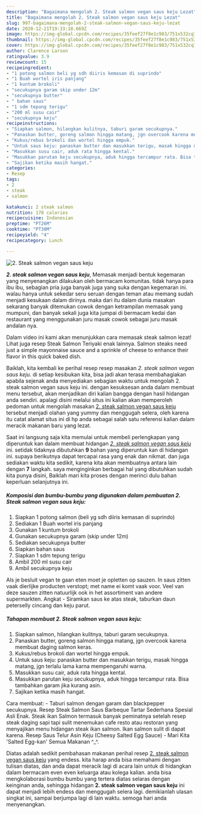 ```yaml
---
description: "Bagaimana mengolah 2. Steak salmon vegan saus keju Lezat"
title: "Bagaimana mengolah 2. Steak salmon vegan saus keju Lezat"
slug: 997-bagaimana-mengolah-2-steak-salmon-vegan-saus-keju-lezat
date: 2020-12-21T19:33:18.669Z
image: https://img-global.cpcdn.com/recipes/35feef27f8e1c983/751x532cq70/2-steak-salmon-vegan-saus-keju-foto-resep-utama.jpg
thumbnail: https://img-global.cpcdn.com/recipes/35feef27f8e1c983/751x532cq70/2-steak-salmon-vegan-saus-keju-foto-resep-utama.jpg
cover: https://img-global.cpcdn.com/recipes/35feef27f8e1c983/751x532cq70/2-steak-salmon-vegan-saus-keju-foto-resep-utama.jpg
author: Clarence Larson
ratingvalue: 3.9
reviewcount: 15
recipeingredient:
- "1 potong salmon beli yg sdh diiris kemasan di suprindo"
- "1 Buah wortel iris panjang"
- "1 kuntum brokoli"
- "secukupnya garam skip under 12m"
- "secukupnya butter"
- " bahan saus"
- "1 sdm tepung terigu"
- "200 ml susu cair"
- "secukupnya keju"
recipeinstructions:
- "Siapkan salmon, hilangkan kulitnya, taburi garam secukupnya."
- "Panaskan butter, goreng salmon hingga matang, jgn overcook karena membuat daging salmon keras."
- "Kukus/rebus brokoli dan wortel hingga empuk."
- "Untuk saus keju: panaskan butter dan masukkan terigu, masak hingga matang, jgn terlalu lama karna mempengaruhi warna."
- "Masukkan susu cair, aduk rata hingga kental."
- "Masukkan parutan keju secukupnya, aduk hingga tercampur rata. Bisa tambahkan garam jika kurang asin."
- "Sajikan ketika masih hangat."
categories:
- Resep
tags:
- 2
- steak
- salmon

katakunci: 2 steak salmon 
nutrition: 178 calories
recipecuisine: Indonesian
preptime: "PT26M"
cooktime: "PT30M"
recipeyield: "4"
recipecategory: Lunch

---
```



![2. Steak salmon vegan saus keju](https://img-global.cpcdn.com/recipes/35feef27f8e1c983/751x532cq70/2-steak-salmon-vegan-saus-keju-foto-resep-utama.jpg)

<b><i>2. steak salmon vegan saus keju</i></b>, Memasak menjadi bentuk kegemaran yang menyenangkan dilakukan oleh bermacam komunitas. tidak hanya para ibu ibu, sebagian pria juga banyak juga yang suka dengan kegemaran ini. walau hanya untuk sekedar seru seruan dengan teman atau memang sudah menjadi kesukaan dalam dirinya. maka dari itu dalam dunia masakan sekarang banyak ditemukan cowok dengan ketrampilan memasak yang mumpuni, dan banyak sekali juga kita jumpai di bermacam kedai dan restaurant yang menggunakan juru masak cowok sebagai juru masak andalan nya.

Dalam video ini kami akan menunjukkan cara memasak steak salmon lezat! Lihat juga resep Steak Salmon Teriyaki enak lainnya. Salmon steaks need just a simple mayonnaise sauce and a sprinkle of cheese to enhance their flavor in this quick baked dish.

Baiklah, kita kembali ke perihal resep resep masakan <i>2. steak salmon vegan saus keju</i>. di setiap kesibukan kita, bisa jadi akan terasa membahagiakan apabila sejenak anda menyediakan sebagian waktu untuk mengolah 2. steak salmon vegan saus keju ini. dengan kesuksesan anda dalam membuat menu tersebut, akan menjadikan diri kalian bangga dengan hasil hidangan anda sendiri. apalagi disini melalui situs ini kalian akan memperoleh pedoman untuk mengolah masakan <u>2. steak salmon vegan saus keju</u> tersebut menjadi olahan yang yummy dan menggugah selera, oleh karena itu catat alamat situs ini di hp anda sebagai salah satu referensi kalian dalam meracik makanan baru yang lezat.


Saat ini langsung saja kita memulai untuk membeli perlengkapan yang diperuntuk kan dalam membuat hidangan <u><i>2. steak salmon vegan saus keju</i></u> ini. setidak tidaknya dibutuhkan <b>9</b> bahan yang diperuntuk kan di hidangan ini. supaya berikutnya dapat tercapai rasa yang enak dan nikmat. dan juga sediakan waktu kita sedikit, karena kita akan membuatnya antara lain dengan <b>7</b> langkah. saya menginginkan berbagai hal yang dibutuhkan sudah kita punya disini, Baiklah mari kita proses dengan merinci dulu bahan keperluan selanjutnya ini.

<!--inarticleads1-->

##### Komposisi dan bumbu-bumbu yang digunakan dalam pembuatan 2. Steak salmon vegan saus keju:

1. Siapkan 1 potong salmon (beli yg sdh diiris kemasan di suprindo)
1. Sediakan 1 Buah wortel iris panjang
1. Gunakan 1 kuntum brokoli
1. Gunakan secukupnya garam (skip under 12m)
1. Sediakan secukupnya butter
1. Siapkan  bahan saus
1. Siapkan 1 sdm tepung terigu
1. Ambil 200 ml susu cair
1. Ambil secukupnya keju


Als je besluit vegan te gaan eten moet je opletten op sauzen. In saus zitten vaak dierlijke producten verstopt; met name ei komt vaak voor. Veel van deze sauzen zitten natuurlijk ook in het assortiment van andere supermarkten. Angkat - Siramkan saus ke atas steak, taburkan daun peterselly cincang dan keju parut. 

<!--inarticleads2-->

##### Tahapan membuat 2. Steak salmon vegan saus keju:

1. Siapkan salmon, hilangkan kulitnya, taburi garam secukupnya.
1. Panaskan butter, goreng salmon hingga matang, jgn overcook karena membuat daging salmon keras.
1. Kukus/rebus brokoli dan wortel hingga empuk.
1. Untuk saus keju: panaskan butter dan masukkan terigu, masak hingga matang, jgn terlalu lama karna mempengaruhi warna.
1. Masukkan susu cair, aduk rata hingga kental.
1. Masukkan parutan keju secukupnya, aduk hingga tercampur rata. Bisa tambahkan garam jika kurang asin.
1. Sajikan ketika masih hangat.


Cara membuat: - Taburi salmon dengan garam dan blackpepper secukupnya. Resep Steak Salmon Saus Barbeque Tartar Sederhana Spesial Asli Enak. Steak ikan Salmon termasuk banyak peminatnya setelah resep steak daging sapi tapi sulit menemukan cafe resto atau restoran yang menyajikan menu hidangan steak ikan salmon. Ikan salmon sulit di dapat karena. Resep Saus Telur Asin Keju (Cheesy Salted Egg Sauce) - Mari Kita &#39;Salted Egg-kan&#39; Semua Makanan ^_^. 

Diatas adalah sedikit pembahasan makanan perihal resep <u>2. steak salmon vegan saus keju</u> yang endess. kita harap anda bisa memahami dengan tulisan diatas, dan anda dapat meracik lagi di acara lain untuk di hidangkan dalam bermacam even even keluarga atau kolega kalian. anda bisa mengkolaborasi bumbu bumbu yang tertera diatas selaras dengan keinginan anda, sehingga hidangan <b>2. steak salmon vegan saus keju</b> ini dapat menjadi lebih endess dan menggugah selera lagi. demikianlah ulasan singkat ini, sampai berjumpa lagi di lain waktu. semoga hari anda menyenangkan.
